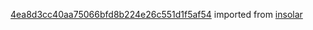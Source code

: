 [4ea8d3cc40aa75066bfd8b224e26c551d1f5af54](https://github.com/insolar/insolar/commit/4ea8d3cc40aa75066bfd8b224e26c551d1f5af54) imported from [insolar](https://github.com/insolar/insolar)

